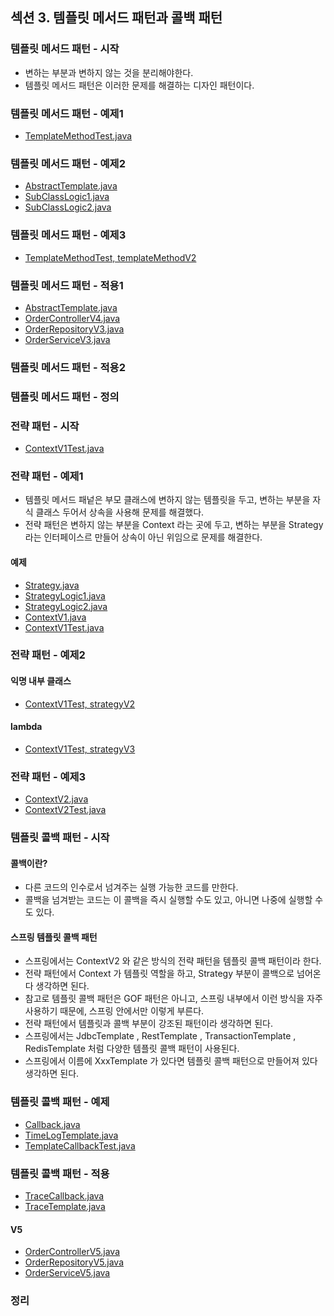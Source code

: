 ## 섹션 3. 템플릿 메서드 패턴과 콜백 패턴

### 템플릿 메서드 패턴 - 시작

- 변하는 부분과 변하지 않는 것을 분리해야한다.
- 템플릿 메서드 패턴은 이러한 문제를 해결하는 디자인 패턴이다.

### 템플릿 메서드 패턴 - 예제1

- [TemplateMethodTest.java](https://github.com/spring-roadmap/spring-core-advanced/blob/main/src/test/java/hello/advanced/trace/template/TemplateMethodTest.java)

### 템플릿 메서드 패턴 - 예제2

- [AbstractTemplate.java](https://github.com/spring-roadmap/spring-core-advanced/blob/main/src/test/java/hello/advanced/trace/template/code/AbstractTemplate.java)
- [SubClassLogic1.java](https://github.com/spring-roadmap/spring-core-advanced/blob/main/src/test/java/hello/advanced/trace/template/code/SubClassLogic1.java)
- [SubClassLogic2.java](https://github.com/spring-roadmap/spring-core-advanced/blob/main/src/test/java/hello/advanced/trace/template/code/SubClassLogic2.java)

### 템플릿 메서드 패턴 - 예제3

- [TemplateMethodTest, templateMethodV2](https://github.com/spring-roadmap/spring-core-advanced/blob/main/src/test/java/hello/advanced/trace/template/TemplateMethodTest.java#:~:text=void-,templateMethodV2,-()%20%7B)

### 템플릿 메서드 패턴 - 적용1

- [AbstractTemplate.java](https://github.com/spring-roadmap/spring-core-advanced/blob/main/src/main/java/hello/advanced/trace/template/AbstractTemplate.java)
- [OrderControllerV4.java](https://github.com/spring-roadmap/spring-core-advanced/blob/main/src/main/java/hello/advanced/app/v4/OrderControllerV4.java)
- [OrderRepositoryV3.java](https://github.com/spring-roadmap/spring-core-advanced/blob/main/src/main/java/hello/advanced/app/v4/OrderRepositoryV3.java)
- [OrderServiceV3.java](https://github.com/spring-roadmap/spring-core-advanced/blob/main/src/main/java/hello/advanced/app/v4/OrderServiceV3.java)

### 템플릿 메서드 패턴 - 적용2

### 템플릿 메서드 패턴 - 정의

### 전략 패턴 - 시작

- [ContextV1Test.java](https://github.com/spring-roadmap/spring-core-advanced/blob/main/src/test/java/hello/advanced/trace/strategy/ContextV1Test.java)

### 전략 패턴 - 예제1

- 템플릿 메서드 패넡은 부모 클래스에 변하지 않는 템플릿을 두고, 변하는 부분을 자식 클래스 두어서 상속을 사용해 문제를 해결했다.
- 전략 패턴은 변하지 않는 부분을 Context 라는 곳에 두고, 변하는 부분을 Strategy 라는 인터페이스르 만들어 상속이 아닌 위임으로 문제를 해결한다.

#### 예제

- [Strategy.java](https://github.com/spring-roadmap/spring-core-advanced/blob/main/src/test/java/hello/advanced/trace/strategy/code/strategy/Strategy.java)
- [StrategyLogic1.java](https://github.com/spring-roadmap/spring-core-advanced/blob/main/src/test/java/hello/advanced/trace/strategy/code/strategy/StrategyLogic1.java)
- [StrategyLogic2.java](https://github.com/spring-roadmap/spring-core-advanced/blob/main/src/test/java/hello/advanced/trace/strategy/code/strategy/StrategyLogic2.java)
- [ContextV1.java](https://github.com/spring-roadmap/spring-core-advanced/blob/main/src/test/java/hello/advanced/trace/strategy/code/strategy/ContextV1.java)
- [ContextV1Test.java](https://github.com/spring-roadmap/spring-core-advanced/blob/main/src/test/java/hello/advanced/trace/strategy/ContextV1Test.java)

### 전략 패턴 - 예제2

#### 익명 내부 클래스

- [ContextV1Test, strategyV2](https://github.com/spring-roadmap/spring-core-advanced/blob/main/src/test/java/hello/advanced/trace/strategy/ContextV1Test.java#:~:text=void-,strategyV2,-()%20%7B)

#### lambda

- [ContextV1Test, strategyV3](https://github.com/spring-roadmap/spring-core-advanced/blob/main/src/test/java/hello/advanced/trace/strategy/ContextV1Test.java#:~:text=void-,strategyV3,-()%20%7B)

### 전략 패턴 - 예제3

- [ContextV2.java](https://github.com/spring-roadmap/spring-core-advanced/blob/main/src/test/java/hello/advanced/trace/strategy/code/strategy/ContextV2.java)
- [ContextV2Test.java](https://github.com/spring-roadmap/spring-core-advanced/blob/main/src/test/java/hello/advanced/trace/strategy/ContextV2Test.java)

### 템플릿 콜백 패턴 - 시작

#### 콜백이란?

- 다른 코드의 인수로서 넘겨주는 실행 가능한 코드를 만한다.
- 콜백을 넘겨받는 코드는 이 콜백을 즉시 실행할 수도 있고, 아니면 나중에 실행할 수도 있다.

#### 스프링 템플릿 콜백 패턴

- 스프링에서는 ContextV2 와 같은 방식의 전략 패턴을 템플릿 콜백 패턴이라 한다.
- 전략 패턴에서 Context 가 템플릿 역할을 하고, Strategy 부분이 콜백으로 넘어온다 생각하면 된다.
- 참고로 템플릿 콜백 패턴은 GOF 패턴은 아니고, 스프링 내부에서 이런 방식을 자주 사용하기 때문에, 스프링 안에서만 이렇게 부른다.
- 전략 패턴에서 템플릿과 콜백 부분이 강조된 패턴이라 생각하면 된다.
- 스프링에서는 JdbcTemplate , RestTemplate , TransactionTemplate , RedisTemplate 처럼 다양한 템플릿 콜백 패턴이 사용된다.
- 스프링에서 이름에 XxxTemplate 가 있다면 템플릿 콜백 패턴으로 만들어져 있다 생각하면 된다.

### 템플릿 콜백 패턴 - 예제

- [Callback.java](https://github.com/spring-roadmap/spring-core-advanced/blob/main/src/test/java/hello/advanced/trace/strategy/code/template/Callback.java)
- [TimeLogTemplate.java](https://github.com/spring-roadmap/spring-core-advanced/blob/main/src/test/java/hello/advanced/trace/strategy/code/template/TimeLogTemplate.java)
- [TemplateCallbackTest.java](https://github.com/spring-roadmap/spring-core-advanced/blob/main/src/test/java/hello/advanced/trace/strategy/TemplateCallbackTest.java)

### 템플릿 콜백 패턴 - 적용

- [TraceCallback.java](https://github.com/spring-roadmap/spring-core-advanced/blob/main/src/main/java/hello/advanced/trace/callback/TraceCallback.java)
- [TraceTemplate.java](https://github.com/spring-roadmap/spring-core-advanced/blob/main/src/main/java/hello/advanced/trace/callback/TraceTemplate.java)

#### V5

- [OrderControllerV5.java](https://github.com/spring-roadmap/spring-core-advanced/blob/main/src/main/java/hello/advanced/app/v5/OrderControllerV5.java)
- [OrderRepositoryV5.java](https://github.com/spring-roadmap/spring-core-advanced/blob/main/src/main/java/hello/advanced/app/v5/OrderRepositoryV5.java)
- [OrderServiceV5.java](https://github.com/spring-roadmap/spring-core-advanced/blob/main/src/main/java/hello/advanced/app/v5/OrderServiceV5.java)

### 정리

